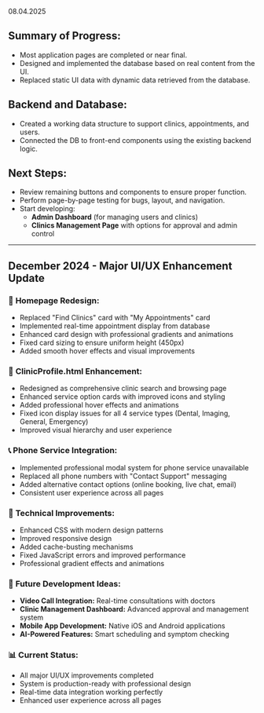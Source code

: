 08.04.2025

##  Summary of Progress:
- Most application pages are completed or near final.
- Designed and implemented the database based on real content from the UI.
- Replaced static UI data with dynamic data retrieved from the database.

## Backend and Database:
- Created a working data structure to support clinics, appointments, and users.
- Connected the DB to front-end components using the existing backend logic.

##  Next Steps:
- Review remaining buttons and components to ensure proper function.
- Perform page-by-page testing for bugs, layout, and navigation.
- Start developing:
  - **Admin Dashboard** (for managing users and clinics)
  - **Clinics Management Page** with options for approval and admin control

---

## December 2024 - Major UI/UX Enhancement Update

### 🎨 **Homepage Redesign:**
- Replaced "Find Clinics" card with "My Appointments" card
- Implemented real-time appointment display from database
- Enhanced card design with professional gradients and animations
- Fixed card sizing to ensure uniform height (450px)
- Added smooth hover effects and visual improvements

### 🏥 **ClinicProfile.html Enhancement:**
- Redesigned as comprehensive clinic search and browsing page
- Enhanced service option cards with improved icons and styling
- Added professional hover effects and animations
- Fixed icon display issues for all 4 service types (Dental, Imaging, General, Emergency)
- Improved visual hierarchy and user experience

### 📞 **Phone Service Integration:**
- Implemented professional modal system for phone service unavailable
- Replaced all phone numbers with "Contact Support" messaging
- Added alternative contact options (online booking, live chat, email)
- Consistent user experience across all pages

### 🔧 **Technical Improvements:**
- Enhanced CSS with modern design patterns
- Improved responsive design
- Added cache-busting mechanisms
- Fixed JavaScript errors and improved performance
- Professional gradient effects and animations

### 🚀 **Future Development Ideas:**
- **Video Call Integration:** Real-time consultations with doctors
- **Clinic Management Dashboard:** Advanced approval and management system
- **Mobile App Development:** Native iOS and Android applications
- **AI-Powered Features:** Smart scheduling and symptom checking

### 📊 **Current Status:**
- All major UI/UX improvements completed
- System is production-ready with professional design
- Real-time data integration working perfectly
- Enhanced user experience across all pages

